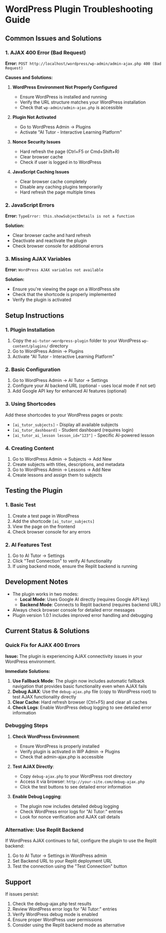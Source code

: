 # WordPress Plugin Troubleshooting Guide

## Common Issues and Solutions

### 1. AJAX 400 Error (Bad Request)

**Error:** `POST http://localhost/wordpress/wp-admin/admin-ajax.php 400 (Bad Request)`

**Causes and Solutions:**

1. **WordPress Environment Not Properly Configured**
   - Ensure WordPress is installed and running
   - Verify the URL structure matches your WordPress installation
   - Check that `wp-admin/admin-ajax.php` is accessible

2. **Plugin Not Activated**
   - Go to WordPress Admin → Plugins
   - Activate "AI Tutor - Interactive Learning Platform"

3. **Nonce Security Issues**
   - Hard refresh the page (Ctrl+F5 or Cmd+Shift+R)
   - Clear browser cache
   - Check if user is logged in to WordPress

4. **JavaScript Caching Issues**
   - Clear browser cache completely
   - Disable any caching plugins temporarily
   - Hard refresh the page multiple times

### 2. JavaScript Errors

**Error:** `TypeError: this.showSubjectDetails is not a function`

**Solution:**
- Clear browser cache and hard refresh
- Deactivate and reactivate the plugin
- Check browser console for additional errors

### 3. Missing AJAX Variables

**Error:** `WordPress AJAX variables not available`

**Solution:**
- Ensure you're viewing the page on a WordPress site
- Check that the shortcode is properly implemented
- Verify the plugin is activated

## Setup Instructions

### 1. Plugin Installation
1. Copy the `ai-tutor-wordpress-plugin` folder to your WordPress `wp-content/plugins/` directory
2. Go to WordPress Admin → Plugins
3. Activate "AI Tutor - Interactive Learning Platform"

### 2. Basic Configuration
1. Go to WordPress Admin → AI Tutor → Settings
2. Configure your AI backend URL (optional - uses local mode if not set)
3. Add Google API key for enhanced AI features (optional)

### 3. Using Shortcodes
Add these shortcodes to your WordPress pages or posts:

- `[ai_tutor_subjects]` - Display all available subjects
- `[ai_tutor_dashboard]` - Student dashboard (requires login)
- `[ai_tutor_ai_lesson lesson_id="123"]` - Specific AI-powered lesson

### 4. Creating Content
1. Go to WordPress Admin → Subjects → Add New
2. Create subjects with titles, descriptions, and metadata
3. Go to WordPress Admin → Lessons → Add New
4. Create lessons and assign them to subjects

## Testing the Plugin

### 1. Basic Test
1. Create a test page in WordPress
2. Add the shortcode `[ai_tutor_subjects]`
3. View the page on the frontend
4. Check browser console for any errors

### 2. AI Features Test
1. Go to AI Tutor → Settings
2. Click "Test Connection" to verify AI functionality
3. If using backend mode, ensure the Replit backend is running

## Development Notes

- The plugin works in two modes:
  - **Local Mode**: Uses Google AI directly (requires Google API key)
  - **Backend Mode**: Connects to Replit backend (requires backend URL)
- Always check browser console for detailed error messages
- Plugin version 1.0.1 includes improved error handling and debugging

## Current Status & Solutions

### Quick Fix for AJAX 400 Errors

**Issue:** The plugin is experiencing AJAX connectivity issues in your WordPress environment.

**Immediate Solutions:**
1. **Use Fallback Mode**: The plugin now includes automatic fallback navigation that provides basic functionality even when AJAX fails
2. **Debug AJAX**: Use the `debug-ajax.php` file (copy to WordPress root) to test AJAX functionality directly
3. **Clear Cache**: Hard refresh browser (Ctrl+F5) and clear all caches
4. **Check Logs**: Enable WordPress debug logging to see detailed error information

### Debugging Steps

1. **Check WordPress Environment**:
   - Ensure WordPress is properly installed
   - Verify plugin is activated in WP Admin → Plugins
   - Check that admin-ajax.php is accessible

2. **Test AJAX Directly**:
   - Copy `debug-ajax.php` to your WordPress root directory
   - Access it via browser: `http://your-site.com/debug-ajax.php`
   - Click the test buttons to see detailed error information

3. **Enable Debug Logging**:
   - The plugin now includes detailed debug logging
   - Check WordPress error logs for "AI Tutor:" entries
   - Look for nonce verification and AJAX call details

### Alternative: Use Replit Backend

If WordPress AJAX continues to fail, configure the plugin to use the Replit backend:
1. Go to AI Tutor → Settings in WordPress admin
2. Set Backend URL to your Replit deployment URL
3. Test the connection using the "Test Connection" button

## Support

If issues persist:
1. Check the debug-ajax.php test results
2. Review WordPress error logs for "AI Tutor:" entries
3. Verify WordPress debug mode is enabled
4. Ensure proper WordPress user permissions
5. Consider using the Replit backend mode as alternative